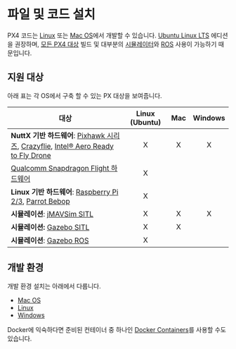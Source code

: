 # 파일 및 코드 설치

PX4 코드는 [Linux](../setup/dev_env_linux.md) 또는 [Mac OS](../setup/dev_env_mac.md)에서 개발할 수 있습니다. [Ubuntu Linux LTS](https://wiki.ubuntu.com/LTS) 에디션을 권장하며, [모든 PX4 대상](#supported-targets) 빌드 및 대부분의 [시뮬레이터](../simulation/README.md)와 [ROS](../ros/README.md) 사용이 가능하기 때문입니다.

## 지원 대상

아래 표는 각 OS에서 구축 할 수 있는 PX 대상을 보여줍니다.

| 대상                                                                                                                                                                                                                                                                | Linux (Ubuntu) | Mac | Windows |
| ----------------------------------------------------------------------------------------------------------------------------------------------------------------------------------------------------------------------------------------------------------------- |:--------------:|:---:|:-------:|
| **NuttX 기반 하드웨어**: [Pixhawk 시리즈](https://docs.px4.io/en/flight_controller/pixhawk_series.html), [Crazyflie](https://docs.px4.io/en/flight_controller/crazyflie2.html), [Intel® Aero Ready to Fly Drone](https://docs.px4.io/en/flight_controller/intel_aero.html) |       X        |  X  |    X    |
| [Qualcomm Snapdragon Flight 하드웨어](https://docs.px4.io/en/flight_controller/snapdragon_flight.html)                                                                                                                                                                |       X        |     |         |
| **Linux 기반 하드웨어**: [Raspberry Pi 2/3](https://docs.px4.io/en/flight_controller/raspberry_pi_navio2.html), [Parrot Bebop](https://docs.px4.io/en/flight_controller/bebop.html)                                                                                     |       X        |     |         |
| **시뮬레이션**: [jMAVSim SITL](../simulation/jmavsim.md)                                                                                                                                                                                                               |       X        |  X  |    X    |
| **시뮬레이션:** [Gazebo SITL](../simulation/gazebo.md)                                                                                                                                                                                                                 |       X        |  X  |         |
| **시뮬레이션**: [Gazebo ROS](../simulation/ros_interface.md)                                                                                                                                                                                                           |       X        |     |         |

## 개발 환경

개발 환경 설치는 아래에서 다룹니다.

- [Mac OS](../setup/dev_env_mac.md)
- [Linux](../setup/dev_env_linux.md)
- [Windows](../setup/dev_env_windows.md)

Docker에 익숙하다면 준비된 컨테이너 중 하나인 [Docker Containers](../test_and_ci/docker.md)를 사용할 수도 있습니다.
